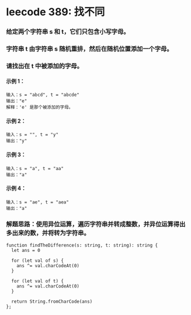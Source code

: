 # leecode 389: 找不同
### 给定两个字符串 s 和 t，它们只包含小写字母。
### 字符串 t 由字符串 s 随机重排，然后在随机位置添加一个字母。
### 请找出在 t 中被添加的字母。
#### 示例 1：
```
输入：s = "abcd", t = "abcde"
输出："e"
解释：'e' 是那个被添加的字母。
```
#### 示例 2：
```
输入：s = "", t = "y"
输出："y"
```
#### 示例 3：
```
输入：s = "a", t = "aa"
输出："a"
```
#### 示例 4：
```
输入：s = "ae", t = "aea"
输出："a"
```
### 解题思路：使用异位运算，遍历字符串并转成整数，并异位运算得出多出来的数，并将转为字符串。
```
function findTheDifference(s: string, t: string): string {
  let ans = 0

  for (let val of s) {
    ans ^= val.charCodeAt(0)
  }

  for (let val of t) {
    ans ^= val.charCodeAt(0)
  }

  return String.fromCharCode(ans)
};
```